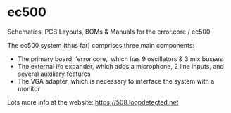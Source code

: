 # ec500
Schematics, PCB Layouts, BOMs &amp; Manuals for the error.core / ec500

The ec500 system (thus far) comprises three main components:
* The primary board, 'error.core,' which has 9 oscillators & 3 mix busses
* The external i/o expander, which adds a microphone, 2 line inputs, and several auxiliary features
* The VGA adapter, which is necessary to interface the system with a monitor

Lots more info at the website: https://508.loopdetected.net
